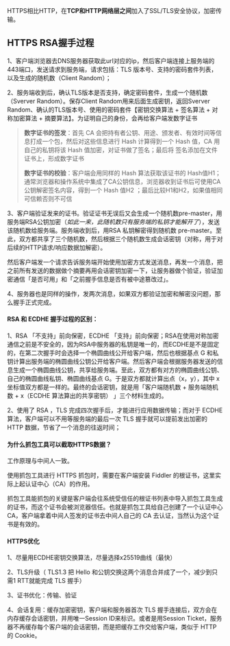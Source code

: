 HTTPS相比HTTP，在**TCP和HTTP网络层之间**加入了SSL/TLS安全协议，加密传输。

## HTTPS RSA握手过程

1、客户端浏览器去DNS服务器获取此url对应的ip，然后客户端连接上服务端的443端口，发送请求到服务端，请求包括：TLS 版本号、支持的密码套件列表，以及生成的随机数（Client Random）；

2、服务端收到后，确认TLS版本是否支持，确定密码套件，生成一个随机数（Sverver Random）。保存Client Random用来后面生成密钥，返回Sverver Random、确认的TLS版本号、使用的密码套件【密钥交换算法 + 签名算法 + 对称加密算法 + 摘要算法】。为证明自己的身份，会再给客户端发数字证书

> **数字证书的签发**：首先 CA 会把持有者公钥、用途、颁发者、有效时间等信息打成一个包，然后对这些信息进行 Hash 计算得到一个 Hash 值，CA 用自己的私钥将该 Hash 值加密，对证书做了签名；最后将 签名添加在文件证书上，形成数字证书
>
> **数字证书的校验**：客户端会用同样的 Hash 算法获取该证书的 Hash值H1；通常浏览器和操作系统中集成了CA公钥信息，浏览器收到证书后可使用CA公钥解密签名内容，得到一个 Hash 值H2 ；最后比较H1和H2，如果值相同可信赖否则不可信

3、客户端验证发来的证书。验证证书无误后又会生成一个随机数pre-master，用服务端RSA公钥加密（*如此一来，此随机数只有服务端的私钥才能解开了*），发送该随机数给服务端。服务端收到后，用RSA 私钥解密得到随机数 pre-master。至此，双方都共享了三个随机数，然后根据三个随机数生成会话密钥（对称，用于对后续的HTTP请求/响应数据加解密）。

然后客户端发一个请求告诉服务端开始使用加密方式发送消息，再发一个消息，把之前所有发送的数据做个摘要再用会话密钥加密一下，让服务器做个验证，验证加密通信「是否可用」和「之前握手信息是否有被中途篡改过」。

4、服务器也是同样的操作，发两次消息，如果双方都验证加密和解密没问题，那么握手正式完成。



#### RSA 和 ECDHE 握手过程的区别：

1、RSA 「不支持」前向保密，ECDHE 「支持」前向保密；RSA在使用对称加密通信之前是不安全的，因为RSA中服务器的私钥是唯一的，而ECDHE是不是固定的，在第二次握手时会选择一个椭圆曲线公开给客户端，然后也根据基点 G 和私钥计算出服务端的椭圆曲线公钥公开给客户端。然后客户端会根据服务器发送的信息生成一个椭圆曲线公钥，共享给服务端。至此，双方都有对方的椭圆曲线公钥、自己的椭圆曲线私钥、椭圆曲线基点 G。于是双方都就计算出点（x，y），其中 x 坐标值双方都是一样的。最终的会话密钥，就是用「客户端随机数 + 服务端随机数 + x（ECDHE 算法算出的共享密钥） 」三个材料生成的。

2、使用了 RSA ，TLS 完成四次握手后，才能进行应用数据传输；而对于 ECDHE 算法，客户端可以不用等服务端的最后一次 TLS 握手就可以提前发出加密的 HTTP 数据，节省了一个消息的往返时间；



#### 为什么抓包工具可以截取HTTPS数据？

工作原理与中间人一致。

使用抓包工具进行 HTTPS 抓包时，需要在客户端安装 Fiddler 的根证书，这里实际上起认证中心（CA）的作用。

抓包工具能抓包的关键是客户端会往系统受信任的根证书列表中导入抓包工具生成的证书，而这个证书会被浏览器信任。也就是抓包工具给自己创建了一个认证中心 CA，客户端拿着中间人签发的证书去中间人自己的 CA 去认证，当然认为这个证书是有效的。



#### HTTPS优化

1、尽量用ECDHE密钥交换算法，尽量选择x25519曲线（最快）

2、TLS升级（ TLS1.3 把 Hello 和公钥交换这两个消息合并成了一个，减少到只需1 RTT就能完成 TLS 握手）

3、证书优化：传输、验证

4、会话复用：缓存加密密钥，客户端和服务器首次 TLS 握手连接后，双方会在内存缓存会话密钥，并用唯一Session ID来标识。或者是用Session Ticket，服务器不再缓存每个客户端的会话密钥，而是把缓存工作交给客户端，类似于 HTTP 的 Cookie。